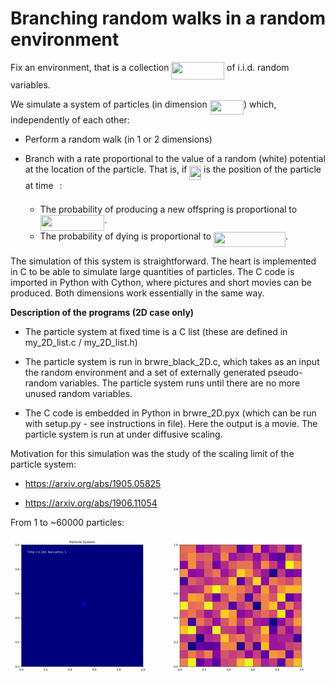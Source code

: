 # Branching random walks in a random environment

Fix an environment, that is a collection <img src="/tex/834279909e8addaa426c5634bd064227.svg?invert_in_darkmode&sanitize=true" align=middle width=84.72253679999999pt height=27.91243950000002pt/> of i.i.d. random variables.

We simulate a system of particles (in dimension <img src="/tex/13ddb09bb6adaa52ddb96197a18570f6.svg?invert_in_darkmode&sanitize=true" align=middle width=54.217896149999994pt height=22.831056599999986pt/>) which, independently of each other:

- Perform a random walk (in 1 or 2 dimensions)

- Branch with a rate proportional to the value of a random (white) potential
at the location of the particle. That is, if <img src="/tex/a918cf04cd0ac7535e7626be634cfb9e.svg?invert_in_darkmode&sanitize=true" align=middle width=18.58454399999999pt height=22.465723500000017pt/> is the position of the
particle at time <img src="/tex/4f4f4e395762a3af4575de74c019ebb5.svg?invert_in_darkmode&sanitize=true" align=middle width=5.936097749999991pt height=20.221802699999984pt/>:

  - The probability of producing a new offspring is proportional to <img src="/tex/b6788ceda860c2586eb4c6659d7072ce.svg?invert_in_darkmode&sanitize=true" align=middle width=102.6971847pt height=24.65753399999998pt/>.
  - The probability of dying is proportional to <img src="/tex/44337222f71b71e7a636d5fe53545522.svg?invert_in_darkmode&sanitize=true" align=middle width=115.0259088pt height=24.65753399999998pt/>.

The simulation of this system is straightforward. The heart is implemented in C
to be able to simulate large quantities of particles. The C code is imported in
Python with Cython, where pictures and short movies can be produced. Both
dimensions work essentially in the same way.

__Description of the programs (2D case only)__

- The particle system at fixed time is a C list (these are defined in
  my_2D_list.c / my_2D_list.h)

- The particle system is run in brwre_black_2D.c, which takes as an input the
  random environment and a set of externally generated pseudo-random variables.
  The particle system runs until there are no more unused random variables.

- The C code is embedded in Python in brwre_2D.pyx (which can be run with
  setup.py - see instructions in file). Here the output is a movie. The
  particle system is run at under diffusive scaling.

Motivation for this simulation was the study of the scaling limit of the
particle system:

- https://arxiv.org/abs/1905.05825

- https://arxiv.org/abs/1906.11054

From 1 to ~60000 particles:

![alt text](brwre_1.gif)

